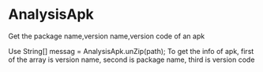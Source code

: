 # AnalysisApk
Get the package name,version name,version code of an apk

Use
        String[] messag = AnalysisApk.unZip(path);
To get the info of apk, first of the array is version name, second is package name, third is version code

